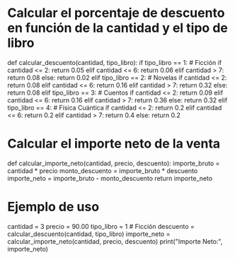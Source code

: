 # Calcular el porcentaje de descuento en función de la cantidad y el tipo de libro
def calcular_descuento(cantidad, tipo_libro):
    if tipo_libro == 1:  # Ficción
        if cantidad <= 2:
            return 0.05
        elif cantidad <= 6:
            return 0.06
        elif cantidad > 7:
            return 0.08
        else:
            return 0.02
    elif tipo_libro == 2:  # Novelas
        if cantidad <= 2:
            return 0.08
        elif cantidad <= 6:
            return 0.16
        elif cantidad > 7:
            return 0.32
        else:
            return 0.08
    elif tipo_libro == 3:  # Cuentos
        if cantidad <= 2:
            return 0.09
        elif cantidad <= 6:
            return 0.16
        elif cantidad > 7:
            return 0.36
        else:
            return 0.32
    elif tipo_libro == 4:  # Física Cuántica
        if cantidad <= 2:
            return 0.2
        elif cantidad <= 6:
            return 0.2
        elif cantidad > 7:
            return 0.4
        else:
            return 0.2

# Calcular el importe neto de la venta
def calcular_importe_neto(cantidad, precio, descuento):
    importe_bruto = cantidad * precio
    monto_descuento = importe_bruto * descuento
    importe_neto = importe_bruto - monto_descuento
    return importe_neto

# Ejemplo de uso
cantidad = 3
precio = 90.00
tipo_libro = 1  # Ficción
descuento = calcular_descuento(cantidad, tipo_libro)
importe_neto = calcular_importe_neto(cantidad, precio, descuento)
print("Importe Neto:", importe_neto)
